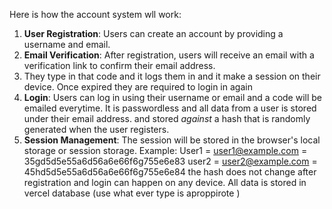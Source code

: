 Here is how the account system wll work:
1. **User Registration**: Users can create an account by providing a username and email. 
2. **Email Verification**: After registration, users will receive an email with a verification link to confirm their email address.
3. They type in that code and it logs them in and it make a session on their device. Once expired they are required to login in again
4. **Login**: Users can log in using their username or email and a code will be emailed everytime. It is passwordless and all data from a user is stored under their email address. and stored _against_ a hash that is randomly generated when the user registers.
5. **Session Management**: The session will be stored in the browser's local storage or session storage.
Example:
User1 = user1@example.com = 35gd5d5e55a6d56a6e66f6g755e6e83
user2 = user2@example.com = 45hd5d5e55a6d56a6e66f6g755e6e84
the hash does not change after registration and login can happen on any device.
All data is stored in vercel database (use what ever type is aproppirote )